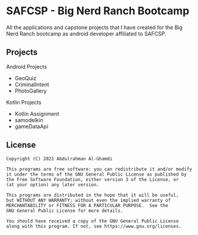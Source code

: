 # SAFCSP - Big Nerd Ranch Bootcamp

All the applications and capstone projects that I have created for the Big Nerd Ranch bootcamp as android developer affiliated to SAFCSP.

## Projects

Android Projects
* GeoQuiz
* CriminalIntent
* PhotoGallery

Kotlin Projects
* Kotlin Assignment
* samodelkin
* gameDataApi

## License

```
Copyright (C) 2021 Abdulrahman Al-Ghamdi

This programs are free software: you can redistribute it and/or modify
it under the terms of the GNU General Public License as published by
the Free Software Foundation, either version 3 of the License, or
(at your option) any later version.

This programs are distributed in the hope that it will be useful,
but WITHOUT ANY WARRANTY; without even the implied warranty of
MERCHANTABILITY or FITNESS FOR A PARTICULAR PURPOSE.  See the
GNU General Public License for more details.

You should have received a copy of the GNU General Public License
along with this program. If not, see https://www.gnu.org/licenses.
```